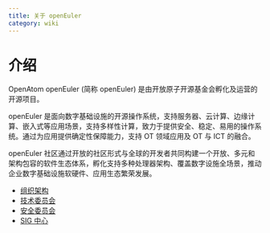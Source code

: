 ```yaml
---
title: 关于 openEuler
category: wiki
---
```


# 介绍

OpenAtom openEuler (简称 openEuler) 是由开放原子开源基金会孵化及运营的开源项目。

openEuler 是面向数字基础设施的开源操作系统，支持服务器、云计算、边缘计算、嵌入式等应用场景，支持多样性计算，致力于提供安全、稳定、易用的操作系统。通过为应用提供确定性保障能力，支持 OT 领域应用及 OT 与 ICT 的融合。

openEuler 社区通过开放的社区形式与全球的开发者共同构建一个开放、多元和架构包容的软件生态体系，孵化支持多种处理器架构、覆盖数字设施全场景，推动企业数字基础设施软硬件、应用生态繁荣发展。

- [组织架构](https://www.openeuler.org/zh/community/organization/)
- [技术委员会](https://www.openeuler.org/zh/community/organization/#%E6%8A%80%E6%9C%AF%E5%A7%94%E5%91%98%E4%BC%9A)
- [安全委员会](https://gitee.com/openeuler/security-committee)
- [SIG 中心](https://www.openeuler.org/zh/sig/sig-list/)
